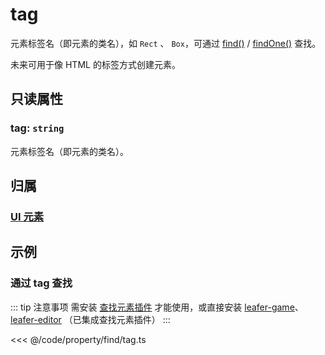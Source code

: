 # tag

元素标签名（即元素的类名），如 `Rect` 、 `Box`，可通过 [find()](/reference/UI/find.md) / [findOne()](/reference/UI/findOne.md) 查找。

未来可用于像 HTML 的标签方式创建元素。

## 只读属性

### tag: `string`

元素标签名（即元素的类名）。

## 归属

### [UI 元素](/reference/display/UI.md)

## 示例

### 通过 tag 查找

::: tip 注意事项
需安装 [查找元素插件](/plugin/in/find/index.md) 才能使用，或直接安装 [leafer-game](/guide/install/game/start.md)、 [leafer-editor](/guide/install/editor/start.md) （已集成查找元素插件）
:::

<<< @/code/property/find/tag.ts
